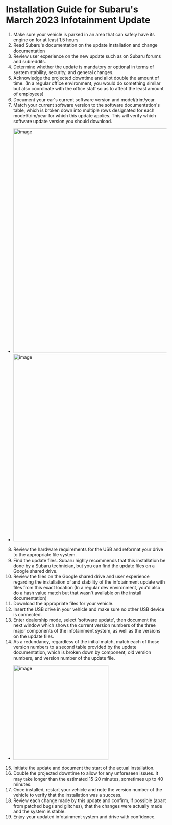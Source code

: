 # Installation Guide for Subaru's March 2023 Infotainment Update

1. Make sure your vehicle is parked in an area that can safely have its engine on for at least 1.5 hours 
2. Read Subaru's documentation on the update installation and change documentation
3. Review user experience on the new update such as on Subaru forums and subreddits. 
4. Determine whether the update is mandatory or optional in terms of system stability, security, and general changes.
5. Acknowledge the projected downtime and allot double the amount of time. (In a regular office environment, you would do something similar but also coordinate with the office staff so as to affect the least amount of employees) 
6. Document your car's current software version and model/trim/year.
7. Match your current software version to the software documentation's table, which is broken down into multiple rows designated for each model/trim/year for which this update applies. This will verify which software update version you should download.
* <img width="704" alt="image" src="https://user-images.githubusercontent.com/90270082/234302925-706a2277-a7c2-4aac-b843-41fe1806ecdc.png">
* <img width="587" alt="image" src="https://user-images.githubusercontent.com/90270082/234303310-9ed21c03-9255-465f-ad25-242776a7eac8.png">
8. Review the hardware requirements for the USB and reformat your drive to the appropriate file system.
9. Find the update files. Subaru highly recommends that this installation be done by a Subaru technician, but you can find the update files on a Google shared drive.
10. Review the files on the Google shared drive and user experience regarding the installation of and stability of the infotainment update with files from this exact location (In a regular dev environment, you'd also do a hash value match but that wasn't available on the install documentation) 
11. Download the appropriate files for your vehicle.
12. Insert the USB drive in your vehicle and make sure no other USB device is connected.
13. Enter dealership mode, select 'software update', then document the next window which shows the current version numbers of the three major components of the infotainment system, as well as the versions on the update files.
14. As a redundancy, regardless of the initial match, match each of those version numbers to a second table provided by the update documentation, which is broken down by component, old version numbers, and version number of the update file.
* <img width="297" alt="image" src="https://user-images.githubusercontent.com/90270082/234303535-7620584b-8089-4b45-ae86-7858d29cfb19.png">
15. Initiate the update and document the start of the actual installation.
16. Double the projected downtime to allow for any unforeseen issues. It may take longer than the estimated 15-20 minutes, sometimes up to 40 minutes.
17. Once installed, restart your vehicle and note the version number of the vehicle to verify that the installation was a success.
18. Review each change made by this update and confirm, if possible (apart from patched bugs and glitches), that the changes were actually made and the system is stable.
19. Enjoy your updated infotainment system and drive with confidence.

